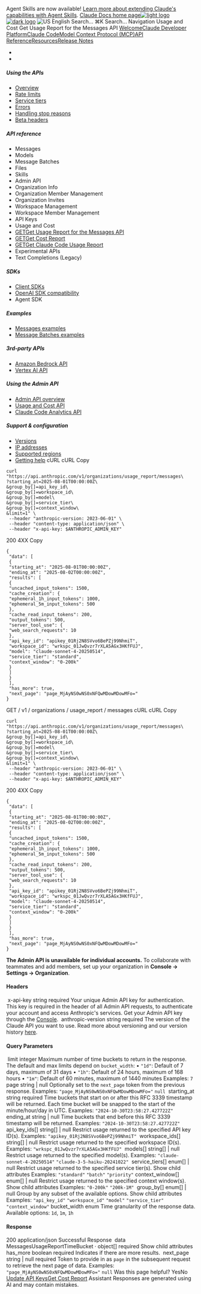 Agent Skills are now available! [Learn more about extending Claude's capabilities with Agent Skills](/en/docs/agents-and-tools/agent-skills/overview).
[Claude Docs home page![light logo](https://mintcdn.com/anthropic-claude-docs/DcI2Ybid7ZEnFaf0/logo/light.svg?fit=max&auto=format&n=DcI2Ybid7ZEnFaf0&q=85&s=c877c45432515ee69194cb19e9f983a2)![dark logo](https://mintcdn.com/anthropic-claude-docs/DcI2Ybid7ZEnFaf0/logo/dark.svg?fit=max&auto=format&n=DcI2Ybid7ZEnFaf0&q=85&s=f5bb877be0cb3cba86cf6d7c88185216)](/)
![US](https://d3gk2c5xim1je2.cloudfront.net/flags/US.svg)
English
Search...
⌘K
Search...
Navigation
Usage and Cost
Get Usage Report for the Messages API
[Welcome](/en/home)[Claude Developer Platform](/en/docs/intro)[Claude Code](/en/docs/claude-code/overview)[Model Context Protocol (MCP)](/en/docs/mcp)[API Reference](/en/api/messages)[Resources](/en/resources/overview)[Release Notes](/en/release-notes/overview)
* [](/en/docs/intro)
* [](/en/api/overview)
##### Using the APIs
 * [Overview](/en/api/overview)
 * [Rate limits](/en/api/rate-limits)
 * [Service tiers](/en/api/service-tiers)
 * [Errors](/en/api/errors)
 * [Handling stop reasons](/en/api/handling-stop-reasons)
 * [Beta headers](/en/api/beta-headers)
##### API reference
 * Messages
 * Models
 * Message Batches
 * Files
 * Skills
 * Admin API
 * Organization Info
 * Organization Member Management
 * Organization Invites
 * Workspace Management
 * Workspace Member Management
 * API Keys
 * Usage and Cost
 * [GETGet Usage Report for the Messages API](/en/api/admin-api/usage-cost/get-messages-usage-report)
 * [GETGet Cost Report](/en/api/admin-api/usage-cost/get-cost-report)
 * [GETGet Claude Code Usage Report](/en/api/admin-api/claude-code/get-claude-code-usage-report)
 * Experimental APIs
 * Text Completions (Legacy)
##### SDKs
 * [Client SDKs](/en/api/client-sdks)
 * [OpenAI SDK compatibility](/en/api/openai-sdk)
 * Agent SDK
##### Examples
 * [Messages examples](/en/api/messages-examples)
 * [Message Batches examples](/en/api/messages-batch-examples)
##### 3rd-party APIs
 * [Amazon Bedrock API](/en/api/claude-on-amazon-bedrock)
 * [Vertex AI API](/en/api/claude-on-vertex-ai)
##### Using the Admin API
 * [Admin API overview](/en/api/administration-api)
 * [Usage and Cost API](/en/api/usage-cost-api)
 * [Claude Code Analytics API](/en/api/claude-code-analytics-api)
##### Support & configuration
 * [Versions](/en/api/versioning)
 * [IP addresses](/en/api/ip-addresses)
 * [Supported regions](/en/api/supported-regions)
 * [Getting help](/en/api/getting-help)
cURL
cURL
Copy
```
curl "https://api.anthropic.com/v1/organizations/usage_report/messages\
?starting_at=2025-08-01T00:00:00Z\
&group_by[]=api_key_id\
&group_by[]=workspace_id\
&group_by[]=model\
&group_by[]=service_tier\
&group_by[]=context_window\
&limit=1" \
 --header "anthropic-version: 2023-06-01" \
 --header "content-type: application/json" \
 --header "x-api-key: $ANTHROPIC_ADMIN_KEY"
```
200
4XX
Copy
```
{
 "data": [
 {
 "starting_at": "2025-08-01T00:00:00Z",
 "ending_at": "2025-08-02T00:00:00Z",
 "results": [
 {
 "uncached_input_tokens": 1500,
 "cache_creation": {
 "ephemeral_1h_input_tokens": 1000,
 "ephemeral_5m_input_tokens": 500
 },
 "cache_read_input_tokens": 200,
 "output_tokens": 500,
 "server_tool_use": {
 "web_search_requests": 10
 },
 "api_key_id": "apikey_01Rj2N8SVvo6BePZj99NhmiT",
 "workspace_id": "wrkspc_01JwQvzr7rXLA5AGx3HKfFUJ",
 "model": "claude-sonnet-4-20250514",
 "service_tier": "standard",
 "context_window": "0-200k"
 }
 ]
 }
 ],
 "has_more": true,
 "next_page": "page_MjAyNS0wNS0xNFQwMDowMDowMFo="
}
```
GET
/
v1
/
organizations
/
usage_report
/
messages
cURL
cURL
Copy
```
curl "https://api.anthropic.com/v1/organizations/usage_report/messages\
?starting_at=2025-08-01T00:00:00Z\
&group_by[]=api_key_id\
&group_by[]=workspace_id\
&group_by[]=model\
&group_by[]=service_tier\
&group_by[]=context_window\
&limit=1" \
 --header "anthropic-version: 2023-06-01" \
 --header "content-type: application/json" \
 --header "x-api-key: $ANTHROPIC_ADMIN_KEY"
```
200
4XX
Copy
```
{
 "data": [
 {
 "starting_at": "2025-08-01T00:00:00Z",
 "ending_at": "2025-08-02T00:00:00Z",
 "results": [
 {
 "uncached_input_tokens": 1500,
 "cache_creation": {
 "ephemeral_1h_input_tokens": 1000,
 "ephemeral_5m_input_tokens": 500
 },
 "cache_read_input_tokens": 200,
 "output_tokens": 500,
 "server_tool_use": {
 "web_search_requests": 10
 },
 "api_key_id": "apikey_01Rj2N8SVvo6BePZj99NhmiT",
 "workspace_id": "wrkspc_01JwQvzr7rXLA5AGx3HKfFUJ",
 "model": "claude-sonnet-4-20250514",
 "service_tier": "standard",
 "context_window": "0-200k"
 }
 ]
 }
 ],
 "has_more": true,
 "next_page": "page_MjAyNS0wNS0xNFQwMDowMDowMFo="
}
```
**The Admin API is unavailable for individual accounts.** To collaborate with teammates and add members, set up your organization in **Console → Settings → Organization**.
#### Headers
[​](#parameter-x-api-key)
x-api-key
string
required
Your unique Admin API key for authentication.
This key is required in the header of all Admin API requests, to authenticate your account and access Anthropic's services. Get your Admin API key through the [Console](https://console.anthropic.com/settings/admin-keys).
[​](#parameter-anthropic-version)
anthropic-version
string
required
The version of the Claude API you want to use.
Read more about versioning and our version history [here](https://docs.claude.com/en/api/versioning).
#### Query Parameters
[​](#parameter-limit)
limit
integer
Maximum number of time buckets to return in the response.
The default and max limits depend on `bucket_width`: • `"1d"`: Default of 7 days, maximum of 31 days • `"1h"`: Default of 24 hours, maximum of 168 hours • `"1m"`: Default of 60 minutes, maximum of 1440 minutes
Examples:
`7`
[​](#parameter-page)
page
string<date-time> | null
Optionally set to the `next_page` token from the previous response.
Examples:
`"page_MjAyNS0wNS0xNFQwMDowMDowMFo="`
`null`
[​](#parameter-starting-at)
starting_at
string<date-time>
required
Time buckets that start on or after this RFC 3339 timestamp will be returned. Each time bucket will be snapped to the start of the minute/hour/day in UTC.
Examples:
`"2024-10-30T23:58:27.427722Z"`
[​](#parameter-ending-at)
ending_at
string<date-time> | null
Time buckets that end before this RFC 3339 timestamp will be returned.
Examples:
`"2024-10-30T23:58:27.427722Z"`
[​](#parameter-api-key-ids)
api_key_ids[]
string[] | null
Restrict usage returned to the specified API key ID(s).
Examples:
`"apikey_01Rj2N8SVvo6BePZj99NhmiT"`
[​](#parameter-workspace-ids)
workspace_ids[]
string[] | null
Restrict usage returned to the specified workspace ID(s).
Examples:
`"wrkspc_01JwQvzr7rXLA5AGx3HKfFUJ"`
[​](#parameter-models)
models[]
string[] | null
Restrict usage returned to the specified model(s).
Examples:
`"claude-sonnet-4-20250514"`
`"claude-3-5-haiku-20241022"`
[​](#parameter-service-tiers)
service_tiers[]
enum<string>[] | null
Restrict usage returned to the specified service tier(s).
Show child attributes
Examples:
`"standard"`
`"batch"`
`"priority"`
[​](#parameter-context-window)
context_window[]
enum<string>[] | null
Restrict usage returned to the specified context window(s).
Show child attributes
Examples:
`"0-200k"`
`"200k-1M"`
[​](#parameter-group-by)
group_by[]
enum<string>[] | null
Group by any subset of the available options.
Show child attributes
Examples:
`"api_key_id"`
`"workspace_id"`
`"model"`
`"service_tier"`
`"context_window"`
[​](#parameter-bucket-width)
bucket_width
enum<string>
Time granularity of the response data.
Available options:
`1d`,
`1m`,
`1h`
#### Response
200
application/json
Successful Response
[​](#response-data)
data
MessagesUsageReportTimeBucket · object[]
required
Show child attributes
[​](#response-has-more)
has_more
boolean
required
Indicates if there are more results.
[​](#response-next-page)
next_page
string<date-time> | null
required
Token to provide in as `page` in the subsequent request to retrieve the next page of data.
Examples:
`"page_MjAyNS0wNS0xNFQwMDowMDowMFo="`
`null`
Was this page helpful?
YesNo
[Update API Keys](/en/api/admin-api/apikeys/update-api-key)[Get Cost Report](/en/api/admin-api/usage-cost/get-cost-report)
Assistant
Responses are generated using AI and may contain mistakes.